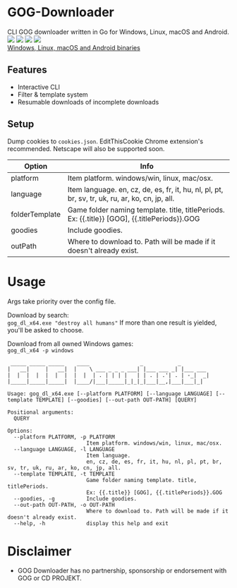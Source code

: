 # GOG-Downloader
CLI GOG downloader written in Go for Windows, Linux, macOS and Android.
![](https://i.imgur.com/aelWCRa.png)
![](https://i.imgur.com/8zQrXYX.png)
![](https://i.imgur.com/cxun5l0.png)
![](https://i.imgur.com/75KKwSG.png)    
[Windows, Linux, macOS and Android binaries](https://github.com/Sorrow446/GOG-Downloader/releases)

## Features
- Interactive CLI
- Filter & template system
- Resumable downloads of incomplete downloads

## Setup
Dump cookies to `cookies.json`. EditThisCookie Chrome extension's recommended. Netscape will also be supported soon. 

|Option|Info|
| --- | --- |
|platform|Item platform. windows/win, linux, mac/osx.
|language|Item language. en, cz, de, es, fr, it, hu, nl, pl, pt, br, sv, tr, uk, ru, ar, ko, cn, jp, all.
|folderTemplate|Game folder naming template. title, titlePeriods. Ex: {{.title}} [GOG], {{.titlePeriods}}.GOG
|goodies|Include goodies.
|outPath|Where to download to. Path will be made if it doesn't already exist.

# Usage
Args take priority over the config file.

Download by search:   
`gog_dl_x64.exe "destroy all humans"`
If more than one result is yielded, you'll be asked to choose.

Download from all owned Windows games:   
`gog_dl_x64 -p windows`

```
 _____ _____ _____    ____                _           _
|   __|     |   __|  |    \ ___ _ _ _ ___| |___ ___ _| |___ ___
|  |  |  |  |  |  |  |  |  | . | | | |   | | . | .'| . | -_|  _|
|_____|_____|_____|  |____/|___|_____|_|_|_|___|__,|___|___|_|

Usage: gog_dl_x64.exe [--platform PLATFORM] [--language LANGUAGE] [--template TEMPLATE] [--goodies] [--out-path OUT-PATH] [QUERY]

Positional arguments:
  QUERY

Options:
  --platform PLATFORM, -p PLATFORM
                         Item platform. windows/win, linux, mac/osx.
  --language LANGUAGE, -l LANGUAGE
                         Item language.
                         en, cz, de, es, fr, it, hu, nl, pl, pt, br, sv, tr, uk, ru, ar, ko, cn, jp, all.
  --template TEMPLATE, -t TEMPLATE
                         Game folder naming template. title, titlePeriods.
                         Ex: {{.title}} [GOG], {{.titlePeriods}}.GOG
  --goodies, -g          Include goodies.
  --out-path OUT-PATH, -o OUT-PATH
                         Where to download to. Path will be made if it doesn't already exist.
  --help, -h             display this help and exit
```

# Disclaimer  
- GOG Downloader has no partnership, sponsorship or endorsement with GOG or CD PROJEKT.
